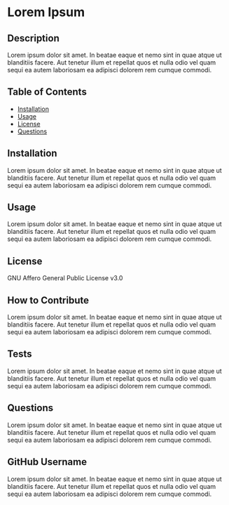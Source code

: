 # Lorem Ipsum

  ## Description
  
  Lorem ipsum dolor sit amet. In beatae eaque et nemo sint in quae atque ut blanditiis facere. Aut tenetur illum et repellat quos et nulla odio vel quam sequi ea autem laboriosam ea adipisci dolorem rem cumque commodi.
  
  ## Table of Contents
  
  - [Installation](#installation)
  - [Usage](#usage)
  - [License](#license)
  - [Questions](#questions)
  
  ## Installation
  
  Lorem ipsum dolor sit amet. In beatae eaque et nemo sint in quae atque ut blanditiis facere. Aut tenetur illum et repellat quos et nulla odio vel quam sequi ea autem laboriosam ea adipisci dolorem rem cumque commodi.
  
  ## Usage

  Lorem ipsum dolor sit amet. In beatae eaque et nemo sint in quae atque ut blanditiis facere. Aut tenetur illum et repellat quos et nulla odio vel quam sequi ea autem laboriosam ea adipisci dolorem rem cumque commodi.
  
  ## License 

  GNU Affero General Public License v3.0
  
  ## How to Contribute
  
  Lorem ipsum dolor sit amet. In beatae eaque et nemo sint in quae atque ut blanditiis facere. Aut tenetur illum et repellat quos et nulla odio vel quam sequi ea autem laboriosam ea adipisci dolorem rem cumque commodi.

  ## Tests
  
  Lorem ipsum dolor sit amet. In beatae eaque et nemo sint in quae atque ut blanditiis facere. Aut tenetur illum et repellat quos et nulla odio vel quam sequi ea autem laboriosam ea adipisci dolorem rem cumque commodi.

  ## Questions
  
  Lorem ipsum dolor sit amet. In beatae eaque et nemo sint in quae atque ut blanditiis facere. Aut tenetur illum et repellat quos et nulla odio vel quam sequi ea autem laboriosam ea adipisci dolorem rem cumque commodi.

  ## GitHub Username

  Lorem ipsum dolor sit amet. In beatae eaque et nemo sint in quae atque ut blanditiis facere. Aut tenetur illum et repellat quos et nulla odio vel quam sequi ea autem laboriosam ea adipisci dolorem rem cumque commodi.
